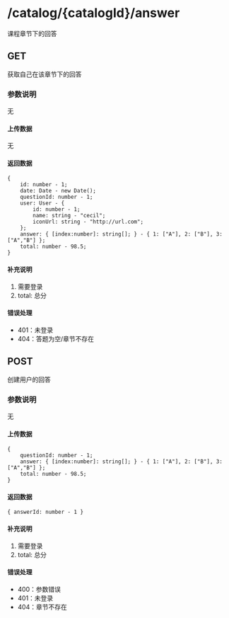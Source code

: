 # /catalog/{catalogId}/answer
课程章节下的回答

## GET
获取自己在该章节下的回答
### 参数说明
无
#### 上传数据
无
#### 返回数据
```
{
    id: number - 1;
    date: Date - new Date();
    questionId: number - 1;
    user: User - {
        id: number - 1;
        name: string - "cecil";
        iconUrl: string - "http://url.com";
    };
    answer: { [index:number]: string[]; } - { 1: ["A"], 2: ["B"], 3: ["A","B"] };
    total: number - 98.5;
}
```
#### 补充说明
1. 需要登录
2. total: 总分

#### 错误处理
* 401：未登录
* 404：答题为空/章节不存在


## POST
创建用户的回答
### 参数说明
无
#### 上传数据
```
{
    questionId: number - 1;
    answer: { [index:number]: string[]; } - { 1: ["A"], 2: ["B"], 3: ["A","B"] };
    total: number - 98.5;
}
```

#### 返回数据
```
{ answerId: number - 1 }
```
#### 补充说明
1. 需要登录
2. total: 总分

#### 错误处理
* 400：参数错误
* 401：未登录
* 404：章节不存在